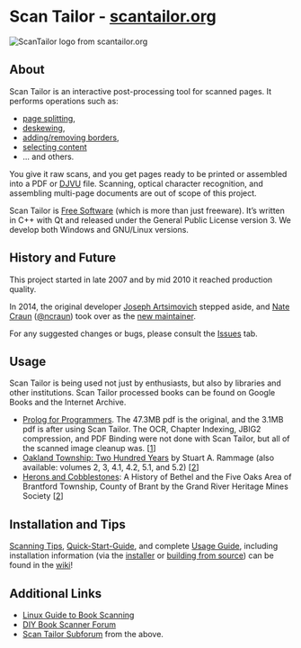 # Scan Tailor - [scantailor.org](http://scantailor.org/)

![ScanTailor logo from scantailor.org](http://scantailor.org/assets/logo_h300-fs8.png) 


## About ##

Scan Tailor is an interactive post-processing tool for scanned pages. 
It performs operations such as:
  - [page splitting](https://github.com/trufanov-nok/scantailor-universal/wiki/Split-Pages), 
  - [deskewing](https://github.com/trufanov-nok/scantailor-universal/wiki/Deskew), 
  - [adding/removing borders](https://github.com/trufanov-nok/scantailor-universal/wiki/Page-Layout), 
  - [selecting content](https://github.com/trufanov-nok/scantailor-universal/wiki/Select-Content) 
  - ... and others. 
  
You give it raw scans, and you get pages ready to be printed or assembled into a PDF 
  or [DJVU](http://elpa.gnu.org/packages/djvu.html) file. Scanning, optical character recognition, 
  and assembling multi-page documents are out of scope of this project.

Scan Tailor is [Free Software](https://www.gnu.org/philosophy/free-sw.html) (which is more than just freeware). 
  It’s written in C++ with Qt and released under the General Public License version 3. 
  We develop both Windows and GNU/Linux versions.

## History and Future

This project started in late 2007 and by mid 2010 it reached production quality. 

In 2014, the original developer [Joseph Artsimovich](https://github.com/Tulon) stepped aside, 
and [Nate Craun](https://natecraun.net/) ([@ncraun](https://github.com/ncraun)) 
  took over as the [new maintainer](http://scantailor.org/2014/04/06/new-maintainer.html).
  
For any suggested changes or bugs, please consult the [Issues](https://github.com/trufanov-nok/scantailor-universal/issues) tab.

## Usage

Scan Tailor is being used not just by enthusiasts, but also by libraries and other institutions. 
  Scan Tailor processed books can be found on Google Books and the Internet Archive. 
  - [Prolog for Programmers](https://sites.google.com/site/prologforprogrammers/the-book). The 47.3MB pdf is the original, 
    and the 3.1MB pdf is after using Scan Tailor. The OCR, Chapter Indexing, JBIG2 compression, and PDF Binding were not 
    done with Scan Tailor, but all of the scanned image cleanup was. [[1](scantailor.org/downloads/)]
  - [Oakland Township: Two Hundred Years](http://books.google.com/books?printsec=frontcover&id=o4Q2OlVl61MC) 
      by Stuart A. Rammage (also available: volumes 2, 3, 4.1, 4.2, 5.1, and 5.2) [[2](http://www.diybookscanner.org/forum/viewtopic.php?t=435)]
  - [Herons and Cobblestones](http://books.google.com.ng/books?printsec=frontcover&id=sQj6XPKB6ZAC): A History of Bethel and the Five Oaks Area of Brantford Township, 
      County of Brant by the Grand River Heritage Mines Society [[2](http://www.diybookscanner.org/forum/viewtopic.php?t=435)]


## Installation and Tips
  
  [Scanning Tips](https://github.com/trufanov-nok/scantailor-universal/wiki/Tips-for-Scanning), 
  [Quick-Start-Guide](https://github.com/trufanov-nok/scantailor-universal/wiki/Quick-Start-Guide), and complete 
  [Usage Guide](https://github.com/trufanov-nok/scantailor-universal/wiki/User-Guide), including installation information 
  (via the [installer](https://github.com/trufanov-nok/scantailor-universal/wiki/User-Guide#installation-and-first-start) or 
  [building from source](https://github.com/trufanov-nok/scantailor-universal/wiki/Building-from-Source-Code-on-Linux-and-Mac-OS-X))
  can be found in the [wiki](https://github.com/trufanov-nok/scantailor-universal/wiki/)!

## Additional Links 

- [Linux Guide to Book Scanning](https://natecraun.net/articles/linux-guide-to-book-scanning.html)
- [DIY Book Scanner Forum](http://diybookscanner.org/forum/)
- [Scan Tailor Subforum](http://diybookscanner.org/forum/viewforum.php?f=21) from the above.
